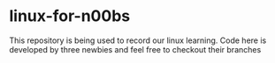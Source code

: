 # linux-for-n00bs

This repository is being used to record our linux learning. Code here is developed by three newbies and feel free to checkout their branches
